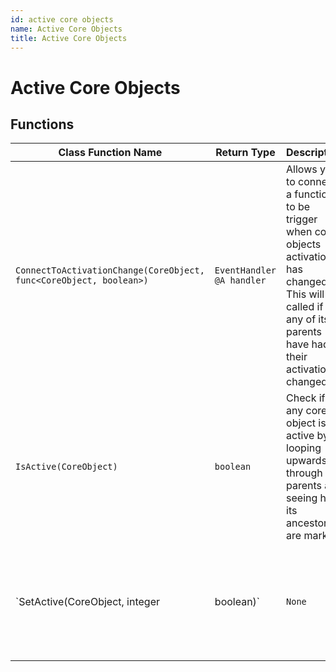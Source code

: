 ```yaml
---
id: active core objects
name: Active Core Objects
title: Active Core Objects
---
```


# Active Core Objects

## Functions

| Class Function Name | Return Type | Description | Tags |
| ------------------- | ----------- | ----------- | ---- |
| `ConnectToActivationChange(CoreObject, func<CoreObject, boolean>)` | `EventHandler @A handler` | Allows you to connect a function to be trigger when core objects activation has changed. This will be called if any of its parents have had their activation changed. | None |
| `IsActive(CoreObject)` | `boolean` | Check if any core object is active by looping upwards through the parents and seeing how its ancestors are marked. | None |
| `SetActive(CoreObject, integer|boolean)` | `None` | Marks a core object as being active as FORCE_ON, FORCE_OFF, INHERIT. Or you can use a bool. | None |
